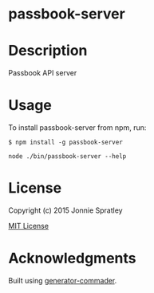 passbook-server
=============

# Description

Passbook API server

# Usage

To install passbook-server from npm, run:

```
$ npm install -g passbook-server
```

```node ./bin/passbook-server --help```

# License

Copyright (c) 2015 Jonnie Spratley

[MIT License](http://en.wikipedia.org/wiki/MIT_License)

# Acknowledgments

Built using [generator-commader](https://github.com/Hypercubed/generator-commander).
